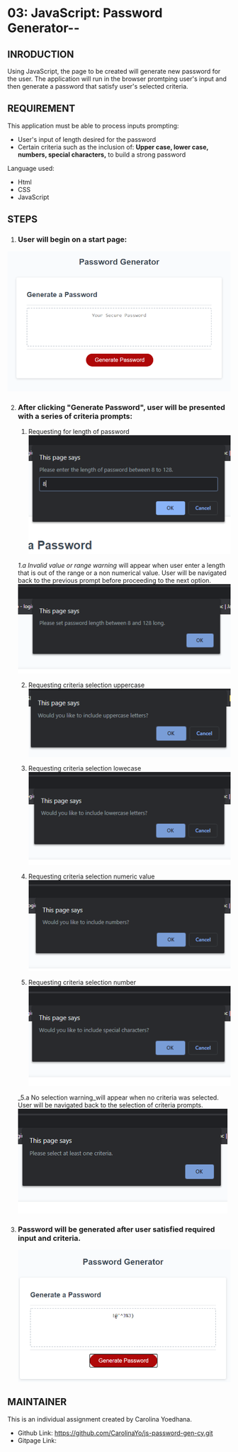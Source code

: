# 03: JavaScript: Password Generator--

## INRODUCTION 

Using JavaScript, the page to be created will generate new password for the user.  The application will run in the browser promtping user's input and then generate a password that satisfy user's selected criteria.

## REQUIREMENT

This application must be able to process inputs prompting:
* User's input of length desired for the password
* Certain criteria such as the inclusion of: **Upper case, lower case, numbers, special characters,** to build a strong password

Language used:
* Html
* CSS
* JavaScript

## STEPS

1. ### User will begin on a start page:

![Start page](/Assets/readme/startpage.png)

2. ### After clicking "Generate Password", user will be presented with a series of criteria prompts:

    1. Requesting for length of password
    ![Length input](/Assets/readme/p1_length.png)

    _1.a   Invalid value or range warning_ will appear when user enter a length that is out of the range or a non numerical value.  User will be navigated back to the previous prompt before proceeding to the next option.
    ![Invalid input warning](/Assets/readme/invalid_warning1.PNG)

    2. Requesting criteria selection uppercase
    ![Uppercase criteria](/Assets/readme/p2_uppercase.png) 

    3. Requesting criteria selection lowecase
    ![Lowercase criteria](/Assets/readme/p3_lowercase.png) 

    4. Requesting criteria selection numeric value
    ![Numeric criteria](/Assets/readme/p4_number.png) 

    5. Requesting criteria selection number
    ![Special symbol criteria](/Assets/readme/p5_symbol.png)

    _5.a No selection warning_will appear when no criteria was selected.  User will be navigated back to the selection of criteria prompts.
    ![Invalid selection warning](/Assets/readme/invalid_warning2.png)

3. ### Password will be generated after user satisfied required input and criteria.

    ![Generate Password](/Assets/readme/final.png)

## MAINTAINER 
This is an individual assignment created by Carolina Yoedhana.
* Github Link: https://github.com/CarolinaYo/js-password-gen-cy.git
* Gitpage Link: 

